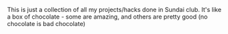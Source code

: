 This is just a collection of all my projects/hacks done in Sundai club. It's like a box of chocolate - some are amazing, and others are pretty good (no chocolate is bad chocolate)
